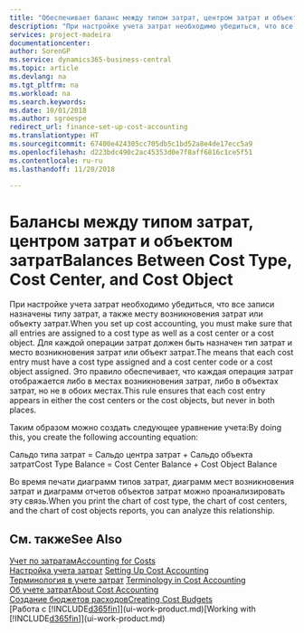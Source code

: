 ```yaml
---
title: "Обеспечивает баланс между типом затрат, центром затрат и объектом затрат | Документы Майкрософт"
description: "При настройке учета затрат необходимо убедиться, что все записи назначены типу затрат, а также месту возникновения затрат или объекту затрат. Для каждой операции затрат должен быть назначен тип затрат и место возникновения затрат или объект затрат. Это правило обеспечивает, что каждая операция затрат отображается либо в местах возникновения затрат, либо в объектах затрат, но не в обоих местах."
services: project-madeira
documentationcenter: 
author: SorenGP
ms.service: dynamics365-business-central
ms.topic: article
ms.devlang: na
ms.tgt_pltfrm: na
ms.workload: na
ms.search.keywords: 
ms.date: 10/01/2018
ms.author: sgroespe
redirect_url: finance-set-up-cost-accounting
ms.translationtype: HT
ms.sourcegitcommit: 67400e424305cc705db5c1bd52a8e4de17ecc5a9
ms.openlocfilehash: d223bdc490c2ac45353d0e7f8aff6816c1ce5f51
ms.contentlocale: ru-ru
ms.lasthandoff: 11/20/2018

---
```

# <a name="balances-between-cost-type-cost-center-and-cost-object"></a><span data-ttu-id="4d7a4-105">Балансы между типом затрат, центром затрат и объектом затрат</span><span class="sxs-lookup"><span data-stu-id="4d7a4-105">Balances Between Cost Type, Cost Center, and Cost Object</span></span>
<span data-ttu-id="4d7a4-106">При настройке учета затрат необходимо убедиться, что все записи назначены типу затрат, а также месту возникновения затрат или объекту затрат.</span><span class="sxs-lookup"><span data-stu-id="4d7a4-106">When you set up cost accounting, you must make sure that all entries are assigned to a cost type as well as a cost center or a cost object.</span></span> <span data-ttu-id="4d7a4-107">Для каждой операции затрат должен быть назначен тип затрат и место возникновения затрат или объект затрат.</span><span class="sxs-lookup"><span data-stu-id="4d7a4-107">The means that each cost entry must have a cost type assigned and a cost center code or a cost object assigned.</span></span> <span data-ttu-id="4d7a4-108">Это правило обеспечивает, что каждая операция затрат отображается либо в местах возникновения затрат, либо в объектах затрат, но не в обоих местах.</span><span class="sxs-lookup"><span data-stu-id="4d7a4-108">This rule ensures that each cost entry appears in either the cost centers or the cost objects, but never in both places.</span></span>  

 <span data-ttu-id="4d7a4-109">Таким образом можно создать следующее уравнение учета:</span><span class="sxs-lookup"><span data-stu-id="4d7a4-109">By doing this, you create the following accounting equation:</span></span>  

 <span data-ttu-id="4d7a4-110">Сальдо типа затрат = Сальдо центра затрат + Сальдо объекта затрат</span><span class="sxs-lookup"><span data-stu-id="4d7a4-110">Cost Type Balance = Cost Center Balance + Cost Object Balance</span></span>  

 <span data-ttu-id="4d7a4-111">Во время печати диаграмм типов затрат, диаграмм мест возникновения затрат и диаграмм отчетов объектов затрат можно проанализировать эту связь.</span><span class="sxs-lookup"><span data-stu-id="4d7a4-111">When you print the chart of cost type, the chart of cost centers, and the chart of cost objects reports, you can analyze this relationship.</span></span>  

## <a name="see-also"></a><span data-ttu-id="4d7a4-112">См. также</span><span class="sxs-lookup"><span data-stu-id="4d7a4-112">See Also</span></span>  
[<span data-ttu-id="4d7a4-113">Учет по затратам</span><span class="sxs-lookup"><span data-stu-id="4d7a4-113">Accounting for Costs</span></span>](finance-manage-cost-accounting.md)  
 <span data-ttu-id="4d7a4-114">[Настройка учета затрат](finance-set-up-cost-accounting.md) </span><span class="sxs-lookup"><span data-stu-id="4d7a4-114">[Setting Up Cost Accounting](finance-set-up-cost-accounting.md) </span></span>  
 <span data-ttu-id="4d7a4-115">[Терминология в учете затрат](finance-terminology-in-cost-accounting.md) </span><span class="sxs-lookup"><span data-stu-id="4d7a4-115">[Terminology in Cost Accounting](finance-terminology-in-cost-accounting.md) </span></span>  
 [<span data-ttu-id="4d7a4-116">Об учете затрат</span><span class="sxs-lookup"><span data-stu-id="4d7a4-116">About Cost Accounting</span></span>](finance-about-cost-accounting.md)  
 [<span data-ttu-id="4d7a4-117">Создание бюджетов расходов</span><span class="sxs-lookup"><span data-stu-id="4d7a4-117">Creating Cost Budgets</span></span>](finance-create-cost-budgets.md)  
 <span data-ttu-id="4d7a4-118">[Работа с [!INCLUDE[d365fin](includes/d365fin_md.md)]](ui-work-product.md)</span><span class="sxs-lookup"><span data-stu-id="4d7a4-118">[Working with [!INCLUDE[d365fin](includes/d365fin_md.md)]](ui-work-product.md)</span></span>

